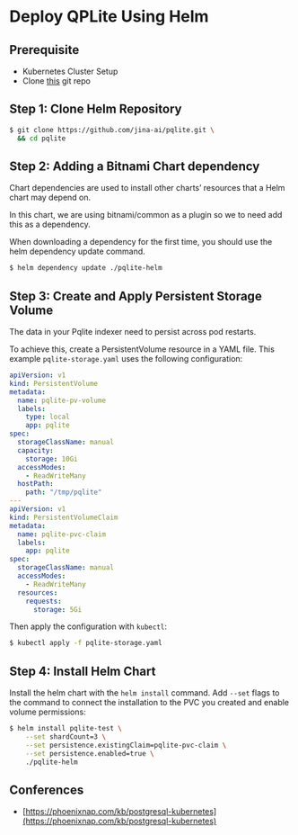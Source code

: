 # Deploy QPLite Using Helm

## Prerequisite
- Kubernetes Cluster Setup
- Clone [this](https://github.com/jina-ai/pqlite.git) git repo

## Step 1: Clone Helm Repository

```bash
$ git clone https://github.com/jina-ai/pqlite.git \
  && cd pqlite
```

## Step 2: Adding a Bitnami Chart dependency

Chart dependencies are used to install other charts’ resources that a Helm chart may depend on.

In this chart, we are using bitnami/common as a plugin so we to need add this as a dependency.

When downloading a dependency for the first time, you should use the helm dependency update command.

```bash
$ helm dependency update ./pqlite-helm
```

## Step 3: Create and Apply Persistent Storage Volume

The data in your Pqlite indexer need to persist across pod restarts.

To achieve this, create a PersistentVolume resource in a YAML file. This example `pqlite-storage.yaml` uses the following configuration:
```YAML
apiVersion: v1
kind: PersistentVolume
metadata:
  name: pqlite-pv-volume
  labels:
    type: local
    app: pqlite
spec:
  storageClassName: manual
  capacity:
    storage: 10Gi
  accessModes:
    - ReadWriteMany
  hostPath:
    path: "/tmp/pqlite"
---
apiVersion: v1
kind: PersistentVolumeClaim
metadata:
  name: pqlite-pvc-claim
  labels:
    app: pqlite
spec:
  storageClassName: manual
  accessModes:
    - ReadWriteMany
  resources:
    requests:
      storage: 5Gi
```

Then apply the configuration with `kubectl`:

```bash
$ kubectl apply -f pqlite-storage.yaml
```

## Step 4: Install Helm Chart

Install the helm chart with the `helm install` command. Add `--set` flags to the command to connect the installation to the PVC you created and enable volume permissions:

```bash
$ helm install pqlite-test \
    --set shardCount=3 \
    --set persistence.existingClaim=pqlite-pvc-claim \
    --set persistence.enabled=true \
    ./pqlite-helm
```


## Conferences

- [https://phoenixnap.com/kb/postgresql-kubernetes](https://phoenixnap.com/kb/postgresql-kubernetes)
